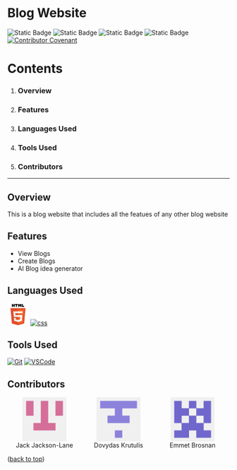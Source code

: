 # Blog Website


![Static Badge](https://img.shields.io/badge/3-3?label=Contributors&color=Green) ![Static Badge](https://img.shields.io/badge/0-0?label=Issues&color=red)
![Static Badge](https://img.shields.io/badge/0-0?label=Pull%20Requests&color=red)
 ![Static Badge](https://img.shields.io/badge/0-0?label=Version&color=blue)
 [![Contributor Covenant](https://img.shields.io/badge/Contributor%20Covenant-2.1-4baaaa.svg)](code_of_conduct.md)




# Contents

1. ### Overview


2. ### Features


3. ### Languages Used


4. ### Tools Used



5. ### Contributors



---

## Overview

This is a blog website that includes all the featues of any other blog website

## Features

- View Blogs
- Create Blogs
- AI Blog idea generator

## Languages Used
[<img src="https://raw.githubusercontent.com/github/explore/80688e429a7d4ef2fca1e82350fe8e3517d3494d/topics/html/html.png" alt="Typescript" width="48">](https://developer.mozilla.org/en-US/docs/Web/HTML)
[<img src="https://upload.wikimedia.org/wikipedia/commons/thumb/d/d5/CSS3_logo_and_wordmark.svg/1200px-CSS3_logo_and_wordmark.svg.png" alt="css" width="35">](https://www.w3.org/Style/CSS/Overview.en.html)
## Tools Used
[<img src="https://raw.githubusercontent.com/Delta456/Delta456/master/img/git.png" alt="Git" width="48">](https://git-scm.com/) 
[<img src="https://upload.wikimedia.org/wikipedia/commons/9/9a/Visual_Studio_Code_1.35_icon.svg" alt="VSCode" width="48">](https://code.visualstudio.com/)

## Contributors

<div style="display: flex; justify-content: space-around; text-align: center; align-items: center; flex-wrap: nowrap;">
  <a href="https://github.com/JJLane13" style="text-decoration: none; color: inherit; flex: 1;">
    <div>
      <img src="/profile_images/j.png" alt="Jack Jackson-Lane" style="width: 100px; height: auto; display: block; margin: 0 auto;">
      <div>Jack Jackson-Lane</div>
    </div>
  </a>

  <a href="https://github.com/JJLane13" style="text-decoration: none; color: inherit; flex: 1;">
    <div>
      <img src="/profile_images/d.png" alt="Dovydas Krutulis" style="width: 100px; height: auto; display: block; margin: 0 auto;">
      <div>Dovydas Krutulis</div>
    </div>
  </a>

  <a href="https://github.com/JJLane13" style="text-decoration: none; color: inherit; flex: 1;">
    <div>
      <img src="/profile_images/e.png" alt="Emmet Brosnan" style="width: 100px; height: auto; display: block; margin: 0 auto;">
      <div>Emmet Brosnan</div>
    </div>
  </a>
</div>


<p>(<a href="#top">back to top</a>)</p>


